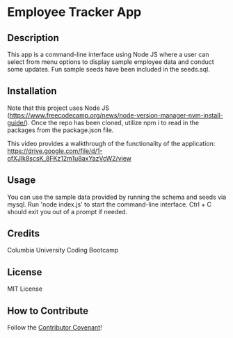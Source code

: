 # Employee Tracker App

## Description

This app is a command-line interface using Node JS where a user can select from menu options to display sample employee data and conduct some updates. Fun sample seeds have been included in the seeds.sql. 

## Installation

Note that this project uses Node JS (https://www.freecodecamp.org/news/node-version-manager-nvm-install-guide/). Once the repo has been cloned, utilize npm i to read in the packages from the package.json file. 

This video provides a walkthrough of the functionality of the application:
https://drive.google.com/file/d/1-ofXJlk8scsK_8FKz12m1u8axYazVcW2/view 

## Usage

You can use the sample data provided by running the schema and seeds via mysql. 
Run 'node index.js' to start the command-line interface.
Ctrl + C should exit you out of a prompt if needed. 

## Credits

Columbia University Coding Bootcamp

## License

MIT License

## How to Contribute

Follow the [Contributor Covenant](https://www.contributor-covenant.org/)!